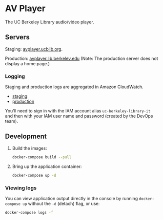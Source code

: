 # AV Player

The UC Berkeley Library audio/video player.

## Servers

Staging: [avplayer.ucblib.org](https://avplayer.ucblib.org/).

Production: [avplayer.lib.berkeley.edu](https://avplayer.lib.berkeley.edu/)
(Note: The production server does not display a home page.)

### Logging

Staging and production logs are aggregated in Amazon CloudWatch.

- [staging](https://us-west-1.console.aws.amazon.com/cloudwatch/home?region=us-west-1#logStream:group=staging/avplayer/rails;streamFilter=typeLogStreamPrefix)
- [production](https://us-west-1.console.aws.amazon.com/cloudwatch/home?region=us-west-1#logStream:group=production/avplayer/rails;streamFilter=typeLogStreamPrefix)

You'll need to sign in with the IAM account alias `uc-berkeley-library-it`
and then with your IAM user name and password (created by the DevOps team).

## Development

1. Build the images:

    ```sh
    docker-compose build --pull
    ```  

2. Bring up the application container:

   ```sh
   docker-compose up -d
   ```

### Viewing logs

You can view application output directly in the console by running
`docker-compose up` without the `-d` (detach) flag, or use:

```sh
docker-compose logs -f
```
